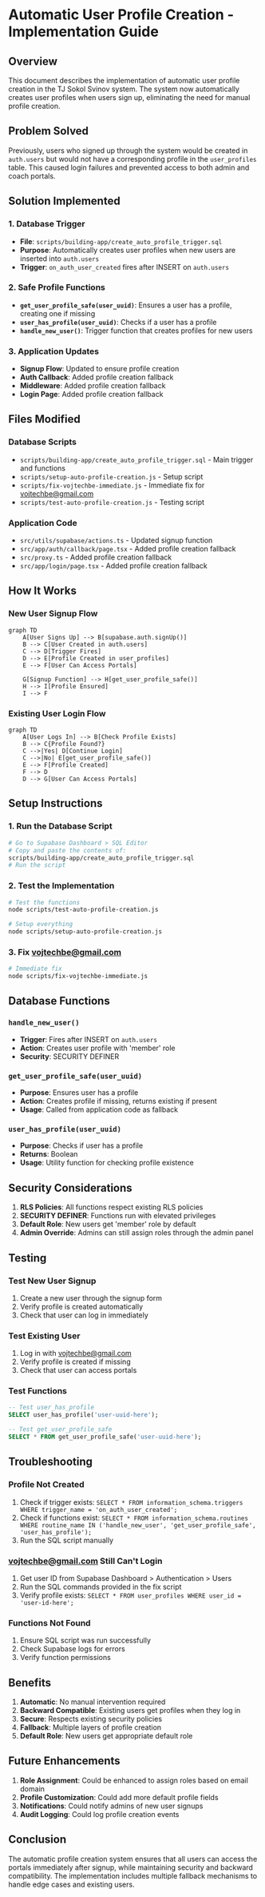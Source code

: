 # Automatic User Profile Creation - Implementation Guide

## Overview

This document describes the implementation of automatic user profile creation in the TJ Sokol Svinov system. The system now automatically creates user profiles when users sign up, eliminating the need for manual profile creation.

## Problem Solved

Previously, users who signed up through the system would be created in `auth.users` but would not have a corresponding profile in the `user_profiles` table. This caused login failures and prevented access to both admin and coach portals.

## Solution Implemented

### 1. Database Trigger
- **File**: `scripts/building-app/create_auto_profile_trigger.sql`
- **Purpose**: Automatically creates user profiles when new users are inserted into `auth.users`
- **Trigger**: `on_auth_user_created` fires after INSERT on `auth.users`

### 2. Safe Profile Functions
- **`get_user_profile_safe(user_uuid)`**: Ensures a user has a profile, creating one if missing
- **`user_has_profile(user_uuid)`**: Checks if a user has a profile
- **`handle_new_user()`**: Trigger function that creates profiles for new users

### 3. Application Updates
- **Signup Flow**: Updated to ensure profile creation
- **Auth Callback**: Added profile creation fallback
- **Middleware**: Added profile creation fallback
- **Login Page**: Added profile creation fallback

## Files Modified

### Database Scripts
- `scripts/building-app/create_auto_profile_trigger.sql` - Main trigger and functions
- `scripts/setup-auto-profile-creation.js` - Setup script
- `scripts/fix-vojtechbe-immediate.js` - Immediate fix for vojtechbe@gmail.com
- `scripts/test-auto-profile-creation.js` - Testing script

### Application Code
- `src/utils/supabase/actions.ts` - Updated signup function
- `src/app/auth/callback/page.tsx` - Added profile creation fallback
- `src/proxy.ts` - Added profile creation fallback
- `src/app/login/page.tsx` - Added profile creation fallback

## How It Works

### New User Signup Flow
```mermaid
graph TD
    A[User Signs Up] --> B[supabase.auth.signUp()]
    B --> C[User Created in auth.users]
    C --> D[Trigger Fires]
    D --> E[Profile Created in user_profiles]
    E --> F[User Can Access Portals]
    
    G[Signup Function] --> H[get_user_profile_safe()]
    H --> I[Profile Ensured]
    I --> F
```

### Existing User Login Flow
```mermaid
graph TD
    A[User Logs In] --> B[Check Profile Exists]
    B --> C{Profile Found?}
    C -->|Yes| D[Continue Login]
    C -->|No| E[get_user_profile_safe()]
    E --> F[Profile Created]
    F --> D
    D --> G[User Can Access Portals]
```

## Setup Instructions

### 1. Run the Database Script
```bash
# Go to Supabase Dashboard > SQL Editor
# Copy and paste the contents of:
scripts/building-app/create_auto_profile_trigger.sql
# Run the script
```

### 2. Test the Implementation
```bash
# Test the functions
node scripts/test-auto-profile-creation.js

# Setup everything
node scripts/setup-auto-profile-creation.js
```

### 3. Fix vojtechbe@gmail.com
```bash
# Immediate fix
node scripts/fix-vojtechbe-immediate.js
```

## Database Functions

### `handle_new_user()`
- **Trigger**: Fires after INSERT on `auth.users`
- **Action**: Creates user profile with 'member' role
- **Security**: SECURITY DEFINER

### `get_user_profile_safe(user_uuid)`
- **Purpose**: Ensures user has a profile
- **Action**: Creates profile if missing, returns existing if present
- **Usage**: Called from application code as fallback

### `user_has_profile(user_uuid)`
- **Purpose**: Checks if user has a profile
- **Returns**: Boolean
- **Usage**: Utility function for checking profile existence

## Security Considerations

1. **RLS Policies**: All functions respect existing RLS policies
2. **SECURITY DEFINER**: Functions run with elevated privileges
3. **Default Role**: New users get 'member' role by default
4. **Admin Override**: Admins can still assign roles through the admin panel

## Testing

### Test New User Signup
1. Create a new user through the signup form
2. Verify profile is created automatically
3. Check that user can log in immediately

### Test Existing User
1. Log in with vojtechbe@gmail.com
2. Verify profile is created if missing
3. Check that user can access portals

### Test Functions
```sql
-- Test user_has_profile
SELECT user_has_profile('user-uuid-here');

-- Test get_user_profile_safe
SELECT * FROM get_user_profile_safe('user-uuid-here');
```

## Troubleshooting

### Profile Not Created
1. Check if trigger exists: `SELECT * FROM information_schema.triggers WHERE trigger_name = 'on_auth_user_created';`
2. Check if functions exist: `SELECT * FROM information_schema.routines WHERE routine_name IN ('handle_new_user', 'get_user_profile_safe', 'user_has_profile');`
3. Run the SQL script manually

### vojtechbe@gmail.com Still Can't Login
1. Get user ID from Supabase Dashboard > Authentication > Users
2. Run the SQL commands provided in the fix script
3. Verify profile exists: `SELECT * FROM user_profiles WHERE user_id = 'user-id-here';`

### Functions Not Found
1. Ensure SQL script was run successfully
2. Check Supabase logs for errors
3. Verify function permissions

## Benefits

1. **Automatic**: No manual intervention required
2. **Backward Compatible**: Existing users get profiles when they log in
3. **Secure**: Respects existing security policies
4. **Fallback**: Multiple layers of profile creation
5. **Default Role**: New users get appropriate default role

## Future Enhancements

1. **Role Assignment**: Could be enhanced to assign roles based on email domain
2. **Profile Customization**: Could add more default profile fields
3. **Notifications**: Could notify admins of new user signups
4. **Audit Logging**: Could log profile creation events

## Conclusion

The automatic profile creation system ensures that all users can access the portals immediately after signup, while maintaining security and backward compatibility. The implementation includes multiple fallback mechanisms to handle edge cases and existing users.
